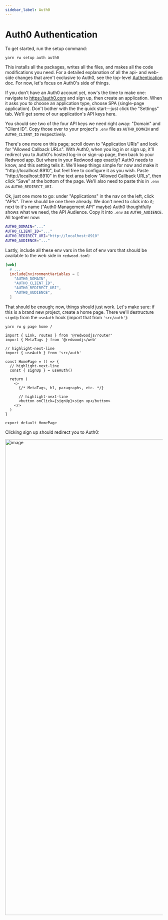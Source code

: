 ```yaml
---
sidebar_label: Auth0
---
```


# Auth0 Authentication

To get started, run the setup command:

```bash
yarn rw setup auth auth0
```

This installs all the packages, writes all the files, and makes all the code modifications you need.
For a detailed explanation of all the api- and web-side changes that aren't exclusive to Auth0, see the top-level [Authentication](../authentication.md) doc.
For now, let's focus on Auth0's side of things.

If you don't have an Auth0 account yet, now's the time to make one: navigate to https://auth0.com and sign up, then create an application.
When it asks you to choose an application type, choose SPA (single-page application).
Don't bother with the the quick start—just click the "Settings" tab.
We'll get some of our application's API keys here.

You should see two of the four API keys we need right away: "Domain" and "Client ID".
Copy those over to your project's `.env` file as `AUTH0_DOMAIN` and `AUTH0_CLIENT_ID` respectively.

There's one more on this page; scroll down to "Application URIs" and look for "Allowed Callback URLs".
With Auth0, when you log in or sign up, it'll redirect you to Auth0's hosted log-in or sign-up page, then back to your Redwood app.
But where in your Redwood app exactly?
Auth0 needs to know, and this setting tells it.
We'll keep things simple for now and make it "http://localhost:8910", but feel free to configure it as you wish.
Paste "http://localhost:8910" in the text area below "Allowed Callback URLs", then click "Save" at the bottom of the page.
We'll also need to paste this in `.env` as `AUTH0_REDIRECT_URI`.

Ok, just one more to go: under "Applications" in the nav on the left, click "APIs".
There should be one there already.
We don't need to click into it; next to it's name ("Auth0 Management API" maybe) Auth0 thoughtfully shows what we need, the API Audience.
Copy it into `.env` as `AUTH0_AUDIENCE`.
All together now:

```bash title=".env"
AUTH0_DOMAIN="..."
AUTH0_CLIENT_ID="..."
AUTH0_REDIRECT_URI="http://localhost:8910"
AUTH0_AUDIENCE="..."
```

Lastly, include all these env vars in the list of env vars that should be available to the web side in `redwood.toml`:

```toml title="redwood.toml"
[web]
  # ...
  includeEnvironmentVariables = [
    "AUTH0_DOMAIN",
    "AUTH0_CLIENT_ID",
    "AUTH0_REDIRECT_URI",
    "AUTH0_AUDIENCE",
  ]
```

That should be enough; now, things should just work.
Let's make sure: if this is a brand new project, create a home page.
There we'll destructure `signUp` from the `useAuth` hook (import that from `'src/auth'`):

```
yarn rw g page home /
```

```tsx title="web/src/pages/HomePage.tsx"
import { Link, routes } from '@redwoodjs/router'
import { MetaTags } from '@redwoodjs/web'

// highlight-next-line
import { useAuth } from 'src/auth'

const HomePage = () => {
  // highlight-next-line
  const { signUp } = useAuth()

  return (
    <>
      {/* MetaTags, h1, paragraphs, etc. */}

      // highlight-next-line
      <button onClick={signUp}>sign up</button>
    </>
  )
}

export default HomePage
```

Clicking sign up should redirect you to Auth0:

<img width="1522" alt="image" src="https://user-images.githubusercontent.com/32992335/209001246-244db949-31f8-42ff-804e-18f3e423ce89.png" />

